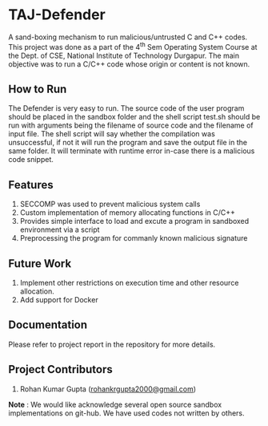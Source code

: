 TAJ-Defender
============

A sand-boxing mechanism to run malicious/untrusted C and C++ codes. This project was done as a part of the 4<sup>th</sup> Sem Operating System Course at the Dept. of CSE, National Institute of Technology Durgapur. The main objective was to run a C/C++ code whose origin or content is not known.

How to Run
----------

The Defender is very easy to run. The source code of the user program should be placed in the sandbox folder and the shell script test.sh should be run with arguments being the filename of source code and the filename of input file. The shell script will say whether the compilation was unsuccessful, if not it will run the program and save the output file in the same folder. It will terminate with runtime error in-case there is a malicious code snippet.

Features
--------

1. SECCOMP was used to prevent malicious system calls
2. Custom implementation of memory allocating functions in C/C++
3. Provides simple interface to load and excute a program in sandboxed environment via a script
4. Preprocessing the program for commanly known malicious signature

Future Work
-----------

1. Implement other restrictions on execution time and other resource allocation.
2. Add support for Docker

Documentation
-------------

Please refer to project report in the repository for more details.

Project Contributors
--------------------

1. Rohan Kumar Gupta (rohankrgupta2000@gmail.com)

**Note** : We would like acknowledge several open source sandbox implementations on git-hub. We have used codes not written by others.

